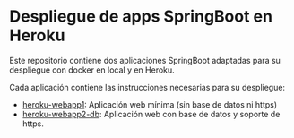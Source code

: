 # Despliegue de apps SpringBoot en Heroku

Este repositorio contiene dos aplicaciones SpringBoot adaptadas para su despliegue con docker en local y en Heroku.

Cada aplicación contiene las instrucciones necesarias para su despliegue:
* [heroku-webapp1](heroku-webapp1/): Aplicación web mínima (sin base de datos ni https)
* [heroku-webapp2-db](heroku-webapp2-db): Aplicación web con base de datos y soporte de https.
